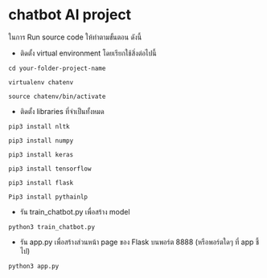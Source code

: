 # chatbot AI project
ในการ Run source code  ให้ทำตามขั้นตอน ดังนี้


- ติดตั้ง virtual environment โดยเรียกใช้สิ่งต่อไปนี้

```
cd your-folder-project-name

virtualenv chatenv

source chatenv/bin/activate
```
- ติดตั้ง libraries ที่จำเป็นทั้งหมด
```
pip3 install nltk

pip3 install numpy

pip3 install keras

pip3 install tensorflow

pip3 install flask

Pip3 install pythainlp
```
- รัน  train_chatbot.py เพื่อสร้าง model
```
python3 train_chatbot.py
```
- รัน app.py เพื่อสร้างส่วนหน้า page ของ Flask บนพอร์ต 8888 (หรือพอร์ตใดๆ ที่ app ชี้ไป)
```
python3 app.py
```
